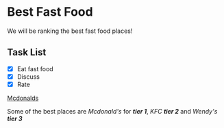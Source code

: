 # Best Fast Food

We will be ranking the best fast food places!

## Task List
- [x] Eat fast food
- [x] Discuss
- [x] Rate

[Mcdonalds](https://www.mcdonalds.com/ca/en-ca.html)

Some of the best places are *Mcdonald's* for ***tier 1***, *KFC* ***tier 2*** and *Wendy's* ***tier 3*** 